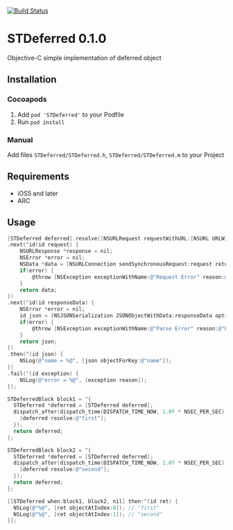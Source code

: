[![Build Status](https://travis-ci.org/saiten/STDeferred.png?branch=master)](https://travis-ci.org/saiten/STDeferred)

# STDeferred 0.1.0

Objective-C simple implementation of deferred object

## Installation

### Cocoapods

1. Add `pod 'STDeferred'` to your Podfile
2. Run `pod install`

### Manual

Add files `STDeferred/STDeferred.h`, `STDeferred/STDeferred.m` to your Project

## Requirements

- iOS5 and later
- ARC

## Usage

```objectivec
[STDeferred deferred].resolve([NSURLRequest requestWithURL:[NSURL URLWithString:@"http://example.com/data.json"]])
.next(^id(id request) {
    NSURLResponse *response = nil;
    NSError *error = nil;
    NSData *data = [NSURLConnection sendSynchronousRequest:request returningResponse:&response error:&error];
    if(error) {
        @throw [NSException exceptionWithName:@"Request Error" reason:@"Request Error" userInfo:nil];
    }
    return data;
})
.next(^id(id responseData) {
    NSError *error = nil;
    id json = [NSJSONSerialization JSONObjectWithData:responseData options:NSJSONReadingAllowFragments error:&error];
    if(error) {
        @throw [NSException exceptionWithName:@"Parse Error" reason:@"Parse Error" userInfo:nil];
    }
    return json;
})
.then(^(id json) {
    NSLog(@"name = %@", [json objectForKey:@"name"]);
})
.fail(^(id exception) {
    NSLog(@"error = %@", [exception reason]);
});
```

```objectivec
STDeferredBlock block1 = ^{
  STDeferred *deferred = [STDeferred deferred];
  dispatch_after(dispatch_time(DISPATCH_TIME_NOW, 1.0f * NSEC_PER_SEC), dispatch_get_main_queue(), ^(void){
    [deferred resolve:@"first"];
  });
  return deferred;
};

STDeferredBlock block2 = ^{
  STDeferred *deferred = [STDeferred deferred];
  dispatch_after(dispatch_time(DISPATCH_TIME_NOW, 2.0f * NSEC_PER_SEC), dispatch_get_main_queue(), ^(void){
    [deferred resolve:@"second"];
  });
  return deferred;
};

[[STDeferred when:block1, block2, nil] then:^(id ret) {
  NSLog(@"%@", [ret objectAtIndex:0]); // "first"
  NSLog(@"%@", [ret objectAtIndex:1]); // "second"
}];
```
